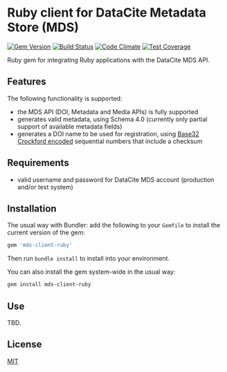 # Ruby client for DataCite Metadata Store (MDS)

[![Gem Version](https://badge.fury.io/rb/mds-client-ruby.svg)](https://badge.fury.io/rb/mds-client-ruby)
[![Build Status](https://travis-ci.org/datacite/mds-client-ruby.svg?branch=master)](https://travis-ci.org/datacite/mds-client-ruby)
[![Code Climate](https://codeclimate.com/github/datacite/mds-client-ruby/badges/gpa.svg)](https://codeclimate.com/github/datacite/mds-client-ruby)
[![Test Coverage](https://codeclimate.com/github/datacite/mds-client-ruby/badges/coverage.svg)](https://codeclimate.com/github/datacite/mds-client-ruby/coverage)

Ruby gem for integrating Ruby applications with the DataCite MDS API.

## Features

The following functionality is supported:

* the MDS API (DOI, Metadata and Media APIs) is fully supported
* generates valid metadata, using Schema 4.0 (currently only partial support of available metadata fields)
* generates a DOI name to be used for registration, using [Base32 Crockford encoded](https://github.com/levinalex/base32) sequential numbers that include a checksum

## Requirements

* valid username and password for DataCite MDS account (production and/or test system)

## Installation

The usual way with Bundler: add the following to your `Gemfile` to install the current version of the gem:

```ruby
gem 'mds-client-ruby'
```

Then run `bundle install` to install into your environment.

You can also install the gem system-wide in the usual way:

```bash
gem install mds-client-ruby
```

## Use

TBD.

## License

[MIT](license.md)
